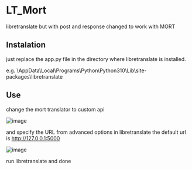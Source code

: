 # LT_Mort
libretranslate but with post and response changed to work with MORT

## Instalation
just replace the app.py file in the directory where libretranslate is installed.

e.g. \AppData\Local\Programs\Python\Python310\Lib\site-packages\libretranslate

## Use
change the mort translator to custom api

![image](https://github.com/bloodshed360/LB_Mort/assets/52464352/6483e1db-8a80-4e43-9f7d-3ec719852da0)

and specify the URL from advanced options
in libretranslate the default url is http://127.0.0.1:5000

![image](https://github.com/bloodshed360/LB_Mort/assets/52464352/c6388936-8916-487c-8828-6c5cca117373)

run libretranslate and done
